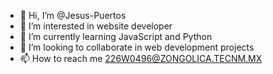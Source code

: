 - 👋 Hi, I’m @Jesus-Puertos
- 👀 I’m interested in website developer
- 🌱 I’m currently learning JavaScript and Python
- 💞️ I’m looking to collaborate in web development projects
- 📫 How to reach me 226W0496@ZONGOLICA.TECNM.MX

<!---
Jesus-Puertos/Jesus-Puertos is a ✨ special ✨ repository because its `README.md` (this file) appears on your GitHub profile.
You can click the Preview link to take a look at your changes.
--->
